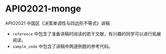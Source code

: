 # APIO2021-monge

APIO2021 中国区《决策单调性与四边形不等式》讲稿

- `reference` 中包含了准备讲稿时阅读的若干文献，有兴趣的同学可以进行拓展阅读。
- `sample_code` 中包含了讲稿中两道例题的参考代码。
